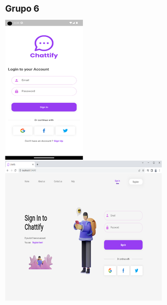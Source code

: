 # Grupo 6
<img src="https://github.com/INGESO-2023-1/grupo_6/blob/main/Screenshots/mobile.png" width="250" height="450" />  <img src="https://github.com/INGESO-2023-1/grupo_6/blob/main/Screenshots/Web.png" width="750" height="450" />

